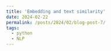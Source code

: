 ```yaml
---
title: 'Embedding and text similarity'
date: 2024-02-22
permalink: /posts/2024/02/blog-post-7/
tags:
  - python
  - NLP
---
```


